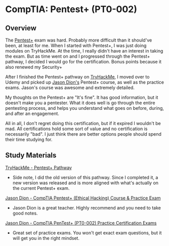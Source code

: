 # CompTIA: Pentest+ (PT0-002)

## Overview

The [Pentest+](https://www.comptia.org/certifications/pentest#overview) exam was hard. Probably more difficult than it should've been, at least for me. When I started with Pentest+, I was just doing modules on TryHackMe. At the time, I really didn't have an interest in taking the exam. But as time went on and I progressed through the Pentest+ pathway, I decided I would go for the certification. Bonus points because it also renewed my Security+

After I finished the Pentest+ pathway on [TryHackMe](https://tryhackme.com/path/outline/pentestplus), I moved over to Udemy and picked up [Jason Dion's](https://www.udemy.com/user/jason-dion/?kw=jason+dion\&src=sac) Pentest+ course, as well as the practice exams. Jason's course was awesome and extremely detailed.

My thoughts on the Pentest+ are "It's fine". It has good information, but it doesn't make you a pentester. What it does well is go through the entire pentesting process, and helps you understand what goes on before, during, and after an engagement.&#x20;

All in all, I don't regret doing this certification, but if it expired I wouldn't be mad. All certifications hold some sort of value and no certification is necessarily "bad". I just think there are better options people should spend their time studying for.

## Study Materials

[TryHackMe - Pentest+ Pathway](https://tryhackme.com/path/outline/pentestplus)

* Side note, I did the old version of this pathway. Since I completed it, a new version was released and is more aligned with what's actually on the current Pentest+ exam.

[Jason Dion - CompTIA Pentest+ (Ethical Hacking) Course & Practice Exam](https://www.udemy.com/course/pentestplus/?couponCode=ST10MT8624)

* Jason Dion is a great teacher. Highly recommend and you need to take good notes.

[Jason Dion - CompTIA PenTest+ (PT0-002) Practice Certification Exams](https://www.udemy.com/course/comptia-pentest-exams-002/?couponCode=ST10MT8624)

* Great set of practice exams. You won't get exact exam questions, but it will get you in the right mindset.

